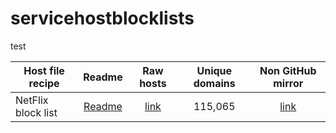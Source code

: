 # servicehostblocklists
test

Host file recipe | Readme | Raw hosts | Unique domains | Non GitHub mirror
---------------- |:------:|:---------:|:--------------:|:-------------:
NetFlix block list | [Readme](https://github.com/mariojjsimoes/hosts/blob/master/readme.md) | [link](https://raw.githubusercontent.com/mariojjsimoes/hosts/master/hosts) | 115,065 | [link](http://google.com)